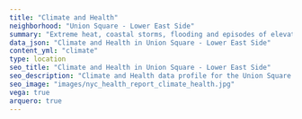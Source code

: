 ```yaml
---
title: "Climate and Health"
neighborhood: "Union Square - Lower East Side"
summary: "Extreme heat, coastal storms, flooding and episodes of elevated ozone are climate-related hazards that may increase with climate change and have important public health impacts in New York City. Extreme weather can cause power outages, which also threaten public health. This report provides neighborhood indicators of climate-related hazards, vulnerability and health impacts."
data_json: "Climate and Health in Union Square - Lower East Side"
content_yml: "climate"
type: location
seo_title: "Climate and Health in Union Square - Lower East Side"
seo_description: "Climate and Health data profile for the Union Square - Lower East Side neighborhood of NYC."
seo_image: "images/nyc_health_report_climate_health.jpg"
vega: true
arquero: true
---
```

